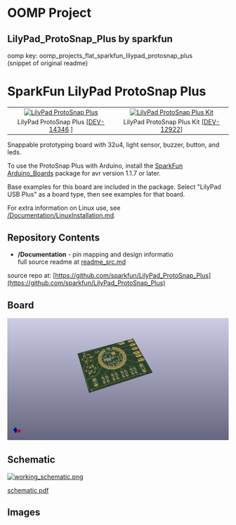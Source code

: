 # OOMP Project  
## LilyPad_ProtoSnap_Plus  by sparkfun  
  
oomp key: oomp_projects_flat_sparkfun_lilypad_protosnap_plus  
(snippet of original readme)  
  
SparkFun LilyPad ProtoSnap Plus  
========================================  
  
<table class="table table-hover table-striped table-bordered">  
  <tr>  
   <td><a href="https://www.sparkfun.com/products/14346"><div align="center"><img src="https://cdn.sparkfun.com//assets/parts/1/2/3/2/4/14346-01.jpg" title="LilyPad ProtoSnap Plus"></div></a></center></td>  
   <td><a href="https://www.sparkfun.com/products/12922"><div align="center"><img src="https://cdn.sparkfun.com//assets/parts/9/8/4/0/12922-02.jpg" title="LilyPad ProtoSnap Plus Kit"></div></a></td>  
  </tr>  
  <tr>  
    <td><div align="center">LilyPad ProtoSnap Plus [<a href="https://www.sparkfun.com/products/14346">DEV-14346</a> ]</div></td>  
    <td><div align="center">LilyPad ProtoSnap Plus Kit [<a href="https://www.sparkfun.com/products/12922">DEV-12922</a>]</div></td>  
  </tr>  
</table>  
  
Snappable prototyping board with 32u4, light sensor, buzzer, button, and leds.   
  
To use the ProtoSnap Plus with Arduino, install the [SparkFun Arduino_Boards](https://github.com/sparkfun/Arduino_Boards) package for avr version 1.1.7 or later.  
  
Base examples for this board are included in the package.  Select "LilyPad USB Plus" as a board type, then see examples for that board.  
  
For extra information on Linux use, see [/Documentation/LinuxInstallation.md](https://github.com/sparkfun/LilyPad_ProtoSnap_Plus/tree/master/Documentation/LinuxInstallation.md).  
  
Repository Contents  
-------------------  
  
* **/Documentation** - pin mapping and design informatio  
  full source readme at [readme_src.md](readme_src.md)  
  
source repo at: [https://github.com/sparkfun/LilyPad_ProtoSnap_Plus](https://github.com/sparkfun/LilyPad_ProtoSnap_Plus)  
## Board  
  
[![working_3d.png](working_3d_600.png)](working_3d.png)  
## Schematic  
  
[![working_schematic.png](working_schematic_600.png)](working_schematic.png)  
  
[schematic pdf](working_schematic.pdf)  
## Images  
